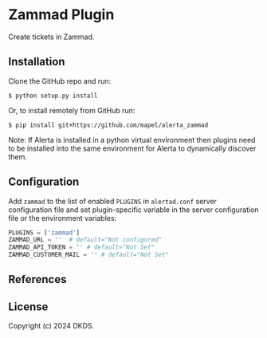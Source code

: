 Zammad Plugin
================


Create tickets in Zammad.

Installation
------------

Clone the GitHub repo and run:

    $ python setup.py install

Or, to install remotely from GitHub run:

    $ pip install git+https://github.com/mapel/alerta_zammad

Note: If Alerta is installed in a python virtual environment then plugins
need to be installed into the same environment for Alerta to dynamically
discover them.

Configuration
-------------

Add `zammad` to the list of enabled `PLUGINS` in `alertad.conf` server
configuration file and set plugin-specific variable in the
server configuration file or the environment variables:


```python
PLUGINS = ['zammad']
ZAMMAD_URL = ''  # default="Not configured"
ZAMMAD_API_TOKEN = '' # default="Not Set"
ZAMMAD_CUSTOMER_MAIL = '' # default="Not Set"
```


References
----------



License
-------

Copyright (c) 2024 DKDS.